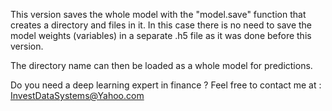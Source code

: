 
This version saves the whole model with the "model.save" function that creates a directory and files in it. In this case there is no need to save the model weights (variables) in a separate .h5 file as it was done before this version.

The directory name can then be loaded as a whole model for predictions.

Do you need a deep learning expert in finance ? Feel free to contact me at : InvestDataSystems@Yahoo.com
